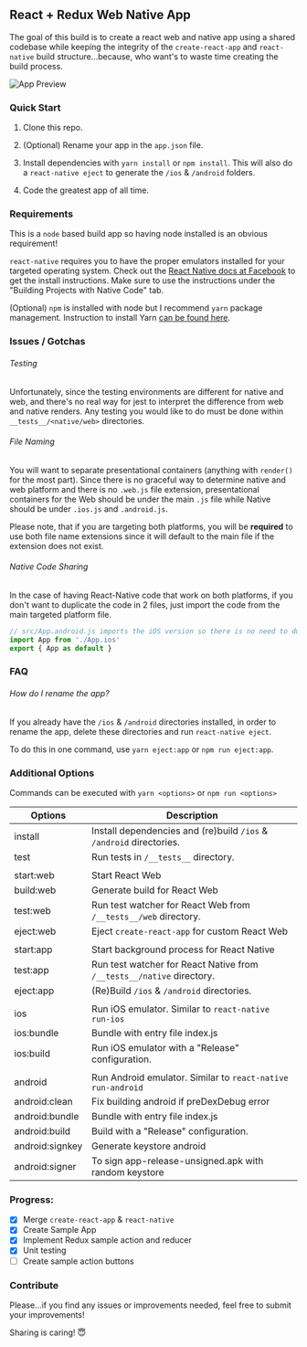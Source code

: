 React + Redux Web Native App
--------------------

The goal of this build is to create a react web and native app using a shared codebase while keeping the integrity of the `create-react-app` and `react-native` build structure...because, who want's to waste time creating the build process.

![App Preview](https://i.imgur.com/vyLoIxd.png)

### Quick Start

1. Clone this repo.

2. (Optional) Rename your app in the `app.json` file.

3. Install dependencies with `yarn install` or `npm install`. This will also do a `react-native eject` to generate the `/ios` & `/android` folders.

4. Code the greatest app of all time.

### Requirements

This is a `node` based build app so having node installed is an obvious requirement!

`react-native` requires you to have the proper emulators installed for your targeted operating system. Check out the [React Native docs at Facebook](https://facebook.github.io/react-native/docs/getting-started.html) to get the install instructions. Make sure to use the instructions under the "Building Projects with Native Code" tab.

(Optional) `npm` is installed with node but I recommend `yarn` package management. Instruction to install Yarn [can be found here](https://yarnpkg.com/en/docs/install).

### Issues / Gotchas

###### Testing
Unfortunately, since the testing environments are different for native and web, and there's no real way for jest to interpret the difference from web and native renders. Any testing you would like to do must be done within `__tests__/<native/web>` directories.

###### File Naming
You will want to separate presentational containers (anything with `render()` for the most part). Since there is no graceful way to determine native and web platform and there is no `.web.js` file extension, presentational containers for the Web should be under the main `.js` file while Native should be under `.ios.js` and `.android.js`.

Please note, that if you are targeting both platforms, you will be **required** to use both file name extensions since it will default to the main file if the extension does not exist.

###### Native Code Sharing
In the case of having React-Native code that work on both platforms, if you don't want to duplicate the code in 2 files, just import the code from the main targeted platform file.

```javascript
// src/App.android.js imports the iOS version so there is no need to duplicate code.
import App from './App.ios'
export { App as default }
```

### FAQ

###### How do I rename the app?
If you already have the `/ios` & `/android` directories installed, in order to rename the app, delete these directories and run `react-native eject`.

To do this in one command, use `yarn eject:app` or `npm run eject:app`.

### Additional Options

Commands can be executed with `yarn <options>` or `npm run <options>`

| Options | Description |
| --------- | ----------- |
| install | Install dependencies and (re)build `/ios` & `/android` directories. |
| test | Run tests in `/__tests__` directory. |
| | |
| start:web | Start React Web |
| build:web | Generate build for React Web |
| test:web | Run test watcher for React Web from `/__tests__/web` directory. |
| eject:web | Eject `create-react-app` for custom React Web |
| | |
| start:app | Start background process for React Native |
| test:app | Run test watcher for React Native from `/__tests__/native` directory. |
| eject:app | (Re)Build `/ios` & `/android` directories. |
| | |
| ios | Run iOS emulator. Similar to `react-native run-ios` |
| ios:bundle | Bundle with entry file index.js |
| ios:build | Run iOS emulator with a "Release" configuration. |
| | |
| android | Run Android emulator. Similar to `react-native run-android` |
| android:clean | Fix building android if preDexDebug error |
| android:bundle | Bundle with entry file index.js |
| android:build | Build with a "Release" configuration. |
| android:signkey | Generate keystore android |
| android:signer | To sign app-release-unsigned.apk with random keystore |

### Progress:
- [x] Merge `create-react-app` & `react-native`
- [x] Create Sample App
- [x] Implement Redux sample action and reducer
- [x] Unit testing
- [ ] Create sample action buttons

### Contribute

Please...if you find any issues or improvements needed, feel free to submit your improvements!

Sharing is caring! 😇

